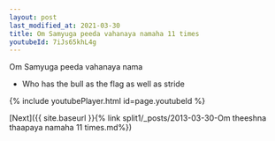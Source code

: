 ```yaml
---
layout: post
last_modified_at: 2021-03-30
title: Om Samyuga peeda vahanaya namaha 11 times
youtubeId: 7iJs65khL4g
---
```

 
 
Om Samyuga peeda vahanaya nama 
 
 -  Who has the bull as the flag as well as stride 
 
  
 
  
 
 
 
 
 
 


{% include youtubePlayer.html id=page.youtubeId %}
 
[Next]({{ site.baseurl }}{% link  split1/_posts/2013-03-30-Om theeshna thaapaya namaha 11 times.md%})
 
